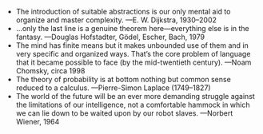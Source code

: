 - The introduction of suitable abstractions is our only mental aid to organize and master complexity. —E. W. Dijkstra, 1930–2002
- ...only the last line is a genuine theorem here—everything else is in the fantasy. —Douglas Hofstadter, Gödel, Escher, Bach, 1979
- The mind has finite means but it makes unbounded use of them and in very specific and organized ways. That’s the core problem of language that it became possible to face (by the mid-twentieth century). —Noam Chomsky, circa 1998
- The theory of probability is at bottom nothing but common sense reduced to a calculus. —Pierre-Simon Laplace (1749–1827)
- The world of the future will be an ever more demanding struggle against the limitations of our intelligence, not a comfortable hammock in which we can lie down to be waited upon by our robot slaves. —Norbert Wiener, 1964